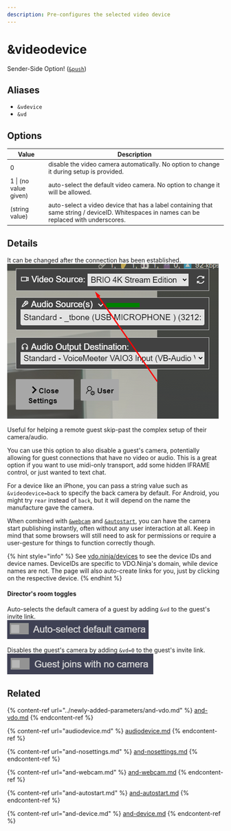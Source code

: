 ```yaml
---
description: Pre-configures the selected video device
---
```


# \&videodevice

Sender-Side Option! ([`&push`](push.md))

## Aliases

* `&vdevice`
* `&vd`

## Options

| Value                 | Description                                                                                                                                |
| --------------------- | ------------------------------------------------------------------------------------------------------------------------------------------ |
| 0                     | disable the video camera automatically. No option to change it during setup is provided.                                                   |
| 1 \| (no value given) | auto-select the default video camera. No option to change it will be allowed.                                                              |
| (string value)        | auto-select a video device that has a label containing that same string / deviceID. Whitespaces in names can be replaced with underscores. |

## Details

It can be changed after the connection has been established.\
![](<../.gitbook/assets/image (101).png>)

Useful for helping a remote guest skip-past the complex setup of their camera/audio.

You can use this option to also disable a guest's camera, potentially allowing for guest connections that have no video or audio.  This is a great option if you want to use midi-only transport, add some hidden IFRAME control, or just wanted to text chat.

For a device like an iPhone, you can pass a string value such as `&videodevice=back` to specify the back camera by default. For Android, you might try `rear` instead of `back`, but it will depend on the name the manufacture gave the camera.

When combined with [`&webcam`](and-webcam.md) and [`&autostart`](and-autostart.md), you can have the camera start publishing instantly, often without any user interaction at all. Keep in mind that some browsers will still need to ask for permissions or require a user-gesture for things to function correctly though.

{% hint style="info" %}
See [vdo.ninja/devices](https://vdo.ninja/devices) to see the device IDs and device names. DeviceIDs are specific to VDO.Ninja's domain, while device names are not. The page will also auto-create links for  you, just by clicking on the respective device.
{% endhint %}

#### Director's room toggles

Auto-selects the default camera of a guest by adding `&vd` to the guest's invite link.\
![](<../.gitbook/assets/image (126).png>)

Disables the guest's camera by adding `&vd=0` to the guest's invite link.\
![](<../.gitbook/assets/image (122).png>)

## Related

{% content-ref url="../newly-added-parameters/and-vdo.md" %}
[and-vdo.md](../newly-added-parameters/and-vdo.md)
{% endcontent-ref %}

{% content-ref url="audiodevice.md" %}
[audiodevice.md](audiodevice.md)
{% endcontent-ref %}

{% content-ref url="and-nosettings.md" %}
[and-nosettings.md](and-nosettings.md)
{% endcontent-ref %}

{% content-ref url="and-webcam.md" %}
[and-webcam.md](and-webcam.md)
{% endcontent-ref %}

{% content-ref url="and-autostart.md" %}
[and-autostart.md](and-autostart.md)
{% endcontent-ref %}

{% content-ref url="and-device.md" %}
[and-device.md](and-device.md)
{% endcontent-ref %}
